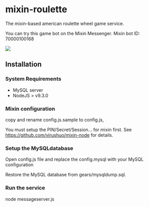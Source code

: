 # mixin-roulette

The mixin-based american roulette wheel game service.

You can try this game bot on the Mixin Messenger. Mixin bot ID: 70000100168

![](https://raw.githubusercontent.com/virushuo/mixin-roulette/master/bot.png)


## Installation

### System Requirements

* MySQL server
* NodeJS > v9.3.0

### Mixin configuration

copy and rename config.js.sample to config.js,

You must setup the PIN/Secret/Session... for mixin first. See https://github.com/virushuo/mixin-node for details.

### Setup the MySQLdatabase

Open config.js file and replace the config.mysql with your MySQL configuration

Restore the MySQL database from gears/mysqldump.sql.

### Run the service

node messageserver.js 
